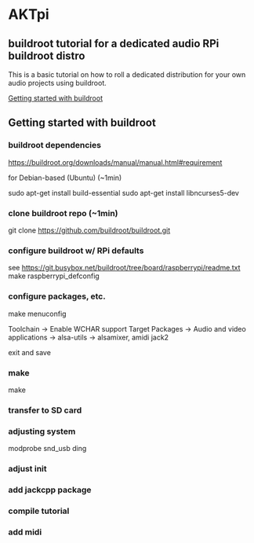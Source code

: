 # AKTpi
## buildroot tutorial for a dedicated audio RPi buildroot distro

This is a basic tutorial on how to roll a dedicated distribution for your own audio projects using buildroot.

[Getting started with buildroot](#getting-started-with-buildroot)
 
## Getting started with buildroot 

### buildroot dependencies
https://buildroot.org/downloads/manual/manual.html#requirement

for Debian-based (Ubuntu) (~1min)

sudo apt-get install build-essential
sudo apt-get install libncurses5-dev

### clone buildroot repo (~1min)
git clone https://github.com/buildroot/buildroot.git

### configure buildroot w/ RPi defaults
see https://git.busybox.net/buildroot/tree/board/raspberrypi/readme.txt
make raspberrypi_defconfig

### configure packages, etc.
make menuconfig

Toolchain -> Enable WCHAR support
Target Packages -> Audio and video applications -> alsa-utils -> alsamixer, amidi
						jack2

exit and save

### make
make

### transfer to SD card

### adjusting system
modprobe snd_usb ding

### adjust init

### add jackcpp package

### compile tutorial

### add midi

